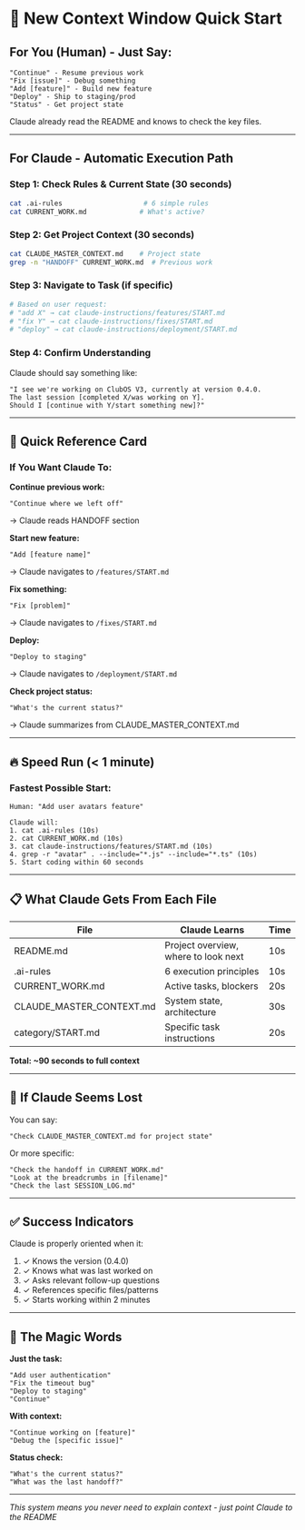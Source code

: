 # 🚀 New Context Window Quick Start

## For You (Human) - Just Say:

```
"Continue" - Resume previous work
"Fix [issue]" - Debug something
"Add [feature]" - Build new feature
"Deploy" - Ship to staging/prod
"Status" - Get project state
```

Claude already read the README and knows to check the key files.

---

## For Claude - Automatic Execution Path

### Step 1: Check Rules & Current State (30 seconds)
```bash
cat .ai-rules                    # 6 simple rules
cat CURRENT_WORK.md             # What's active?
```

### Step 2: Get Project Context (30 seconds)
```bash
cat CLAUDE_MASTER_CONTEXT.md    # Project state
grep -n "HANDOFF" CURRENT_WORK.md  # Previous work
```

### Step 3: Navigate to Task (if specific)
```bash
# Based on user request:
# "add X" → cat claude-instructions/features/START.md
# "fix Y" → cat claude-instructions/fixes/START.md
# "deploy" → cat claude-instructions/deployment/START.md
```

### Step 4: Confirm Understanding
Claude should say something like:
```
"I see we're working on ClubOS V3, currently at version 0.4.0. 
The last session [completed X/was working on Y]. 
Should I [continue with Y/start something new]?"
```

---

## 🎯 Quick Reference Card

### If You Want Claude To:

**Continue previous work:**
```
"Continue where we left off"
```
→ Claude reads HANDOFF section

**Start new feature:**
```
"Add [feature name]"
```
→ Claude navigates to `/features/START.md`

**Fix something:**
```
"Fix [problem]"
```
→ Claude navigates to `/fixes/START.md`

**Deploy:**
```
"Deploy to staging"
```
→ Claude navigates to `/deployment/START.md`

**Check project status:**
```
"What's the current status?"
```
→ Claude summarizes from CLAUDE_MASTER_CONTEXT.md

---

## 🔥 Speed Run (< 1 minute)

### Fastest Possible Start:
```
Human: "Add user avatars feature"

Claude will:
1. cat .ai-rules (10s)
2. cat CURRENT_WORK.md (10s)
3. cat claude-instructions/features/START.md (10s)
4. grep -r "avatar" . --include="*.js" --include="*.ts" (10s)
5. Start coding within 60 seconds
```

---

## 📋 What Claude Gets From Each File

| File | Claude Learns | Time |
|------|---------------|------|
| README.md | Project overview, where to look next | 10s |
| .ai-rules | 6 execution principles | 10s |
| CURRENT_WORK.md | Active tasks, blockers | 20s |
| CLAUDE_MASTER_CONTEXT.md | System state, architecture | 30s |
| category/START.md | Specific task instructions | 20s |

**Total: ~90 seconds to full context**

---

## 🚨 If Claude Seems Lost

You can say:
```
"Check CLAUDE_MASTER_CONTEXT.md for project state"
```

Or more specific:
```
"Check the handoff in CURRENT_WORK.md"
"Look at the breadcrumbs in [filename]"
"Check the last SESSION_LOG.md"
```

---

## ✅ Success Indicators

Claude is properly oriented when it:
1. ✓ Knows the version (0.4.0)
2. ✓ Knows what was last worked on
3. ✓ Asks relevant follow-up questions
4. ✓ References specific files/patterns
5. ✓ Starts working within 2 minutes

---

## 🎪 The Magic Words

**Just the task:**
```
"Add user authentication"
"Fix the timeout bug"
"Deploy to staging"
"Continue"
```

**With context:**
```
"Continue working on [feature]"
"Debug the [specific issue]"
```

**Status check:**
```
"What's the current status?"
"What was the last handoff?"
```

---
*This system means you never need to explain context - just point Claude to the README*